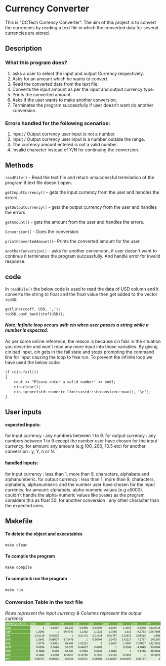 
# Currency Converter

This is "CCTech Currency Converter". The aim of this project is to convert the currencies by reading a text file in which the converted data for several currencies are stored.


## Description

### What this program does? 
1. asks a user to select the input and output Currency respectively.
2. Asks for an amount which he wants to convert.
3. Read the converted data from the text file.
4. Converts the input amount as per the input and output currency type.
5. Prints the converted amount.
6. Asks if the user wants to make another conversion.
7. Terminates the program successfully if user doesn't want do another conversion.

### Errors handled for the following scenarios:
1. Input / Output currency user input is not a number.
2. Input / Output currency user input is a number outside the range.
3. The currency amount entered is not a valid number.
4. Invalid character instead of Y/N for continuing the conversion.


## Methods
`readFile()` - Read the text file and return unsuccessful termination of the program if text file doesn't open.

`getInputCurrency()` - gets the input currency from the user and handles the errors.

`getOutputCurrency()` - gets the output currency from the user and handles the errors.

`getAmount()` - gets the amount from the user and handles the errors.

`Conversion()` - Does the conversion.

`printConvertedAmount()`- Prints the converted amount for the user.

`anotherConversion()` - asks for another conversion, if user doesn't want to continue it terminates the program successfully. And handle error for invalid response.

## code

In `readFile()` the below code is used to read the data of USD column and it converts the string to float and the float value then get added to the vector `toUSD`.
```
getline(coeff, USD, ',');
toUSD.push_back(stof(USD));
```

#### _Note: Infinite loop occurs with cin when user passes a string while a number is expected._

As per some online reference, the reason is because cin fails in the situation you describe and won't read any more input into those variables. By giving cin bad input, cin gets in the fail state and stops prompting the command line for input causing the loop to free run.
To prevent the infinite loop we have used the below code: 

```
if (cin.fail())
{
    cout << "Please enter a valid number" << endl;
    cin.clear();
    cin.ignore(std::numeric_limits<std::streamsize>::max(), '\n');
}
```

## User inputs
#### expected inputs: 
for input currency : any numbers between 1 to 9. 
for output currency : any numbers between 1 to 9 except the number user have chosen for the input currency. 
for amount: any amount (e.g 100, 200, 10.5 etc)
for another conversion : y, Y, n or N. 

#### handled inputs:
for input currency : less than 1, more than 9, characters, alphabets and alphanumberic.
for output currency : less than 1, more than 9, characters, alphabets, alphanumberic and the number user have chosen for the input currency.
for amount: alphabets, alpha-numeric values (e.g a5000). couldn't handle the alpha-numeric values like `50a001` as the program considers this as float 50.
for another conversion : any other character than the expected ones.

## Makefile
#### To delete the object and executables
`make clean`

#### To compile the program
`make compile`

#### To compile & run the program
`make run`

### Conversion Table in the text file
_Rows represent the input currency & Columns represent the output currency_
![This is an image](CurrencyConversionTable.jpeg)



